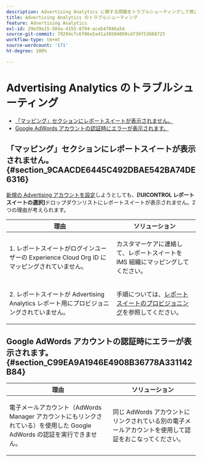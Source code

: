 ```yaml
---
description: Advertising Analytics に関する問題をトラブルシューティングして修正します。
title: Advertising Analytics のトラブルシューティング
feature: Advertising Analytics
exl-id: 29e39a15-504a-4155-8794-aceb47046a54
source-git-commit: 79294cfc6f86e5a41a39504099cd730f53668725
workflow-type: tm+mt
source-wordcount: '171'
ht-degree: 100%

---
```


# Advertising Analytics のトラブルシューティング

* [「マッピング」セクションにレポートスイートが表示されません。](/help/integrate/c-advertising-analytics/c-adanalytics-workflow/aa-troubleshooting.md#section_9CAACDE6445C492DBAE542BA74DE6316)
* [Google AdWords アカウントの認証時にエラーが表示されます。](/help/integrate/c-advertising-analytics/c-adanalytics-workflow/aa-troubleshooting.md#section_C99EA9A1946E4908B36778A331142B84)

## 「マッピング」セクションにレポートスイートが表示されません。 {#section_9CAACDE6445C492DBAE542BA74DE6316}

[新規の Advertising アカウントを設定](/help/integrate/c-advertising-analytics/c-adanalytics-workflow/aa-create-ad-account.md)しようとしても、**[!UICONTROL レポートスイートの選択]**&#x200B;ドロップダウンリストにレポートスイートが表示されません。2 つの理由が考えられます。

<table id="table_271D7E817B4C44818717A47C3223E592"> 
 <thead> 
  <tr> 
   <th colname="col1" class="entry"> 理由 </th> 
   <th colname="col2" class="entry"> ソリューション </th> 
  </tr>
 </thead>
 <tbody> 
  <tr> 
   <td colname="col1"> <p>1. レポートスイートがログインユーザーの Experience Cloud Org ID にマッピングされていません。 </p> </td> 
   <td colname="col2"> <p>カスタマーケアに連絡して、レポートスイートを IMS 組織にマッピングしてください。</p> </td> 
  </tr> 
  <tr> 
   <td colname="col1"> <p>2. レポートスイートが Advertising Analytics レポート用にプロビジョニングされていません。 </p> </td> 
   <td colname="col2"> <p>手順については、<a href="/help/integrate/c-advertising-analytics/c-adanalytics-workflow/aa-provision-rs.md"  >レポートスイートのプロビジョニング</a>を参照してください。 </p> </td> 
  </tr> 
 </tbody> 
</table>

## Google AdWords アカウントの認証時にエラーが表示されます。 {#section_C99EA9A1946E4908B36778A331142B84}

<table id="table_F1C1192BF40C43CE8600B1BB417A7269"> 
 <thead> 
  <tr> 
   <th colname="col1" class="entry"> 理由 </th> 
   <th colname="col2" class="entry"> ソリューション </th> 
  </tr>
 </thead>
 <tbody> 
  <tr> 
   <td colname="col1"> <p>電子メールアカウント（AdWords Manager アカウントにもリンクされている）を使用した Google AdWords の認証を実行できません。 </p> </td> 
   <td colname="col2"> <p>同じ AdWords アカウントにリンクされている別の電子メールアカウントを使用して認証をおこなってください。 </p> </td> 
  </tr> 
 </tbody> 
</table>
